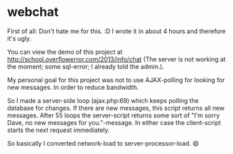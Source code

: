 # webchat
First of all: Don't hate me for this. :D I wrote it in about 4 hours and therefore it's ugly.

You can view the demo of this project at http://school.overflowerror.com/2013/info/chat (The server is not working at the moment; some sql-error; I already told the admin.).

My personal goal for this project was not to use AJAX-polling for looking for new messages. In order to reduce bandwidth.

So I made a server-side loop (ajax.php:69) which keeps polling the database for changes. If there are new messages, this script returns all new messages. After 55 loops the server-script returns some sort of "I'm sorry Dave, no new messages for you."-message. In either case the client-script starts the next request immediately.

So basically I converted network-load to server-processor-load. :smile:
